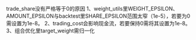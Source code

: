 trade_share没有严格等于0的原因
1、weight_utils里WEIGHT_EPSILON、AMOUNT_EPSILON与backtest里SHARE_EPSILON范围太窄（1e-5），若要为0需设置为1e-8。
2、trading_cost会影响现金流，若要保持0需将其设置为1e-8。
3、组合优化里target_weight需归一化
